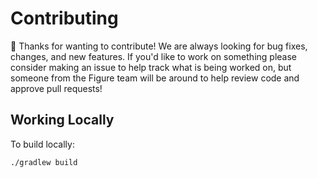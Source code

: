 # Contributing

👋 Thanks for wanting to contribute!
We are always looking for bug fixes, changes, and new features.
If you'd like to work on something please consider making an issue to help track
what is being worked on, but someone from the Figure team will be around to help
review code and approve pull requests!

## Working Locally

To build locally:

```
./gradlew build
```
